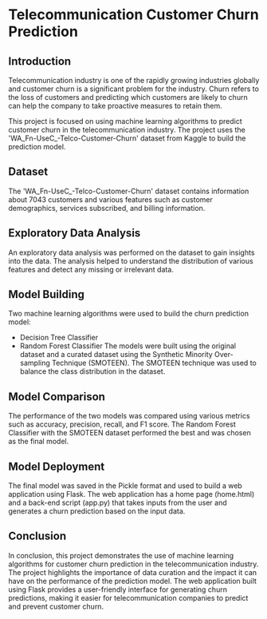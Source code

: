 # Telecommunication Customer Churn Prediction
## Introduction
Telecommunication industry is one of the rapidly growing industries globally and customer churn is a significant problem for the industry. Churn refers to the loss of customers and predicting which customers are likely to churn can help the company to take proactive measures to retain them.

This project is focused on using machine learning algorithms to predict customer churn in the telecommunication industry. The project uses the 'WA_Fn-UseC_-Telco-Customer-Churn' dataset from Kaggle to build the prediction model.

## Dataset
The 'WA_Fn-UseC_-Telco-Customer-Churn' dataset contains information about 7043 customers and various features such as customer demographics, services subscribed, and billing information.

## Exploratory Data Analysis
An exploratory data analysis was performed on the dataset to gain insights into the data. The analysis helped to understand the distribution of various features and detect any missing or irrelevant data.

## Model Building
Two machine learning algorithms were used to build the churn prediction model:

- Decision Tree Classifier
- Random Forest Classifier
The models were built using the original dataset and a curated dataset using the Synthetic Minority Over-sampling Technique (SMOTEEN). The SMOTEEN technique was used to balance the class distribution in the dataset.

## Model Comparison
The performance of the two models was compared using various metrics such as accuracy, precision, recall, and F1 score. The Random Forest Classifier with the SMOTEEN dataset performed the best and was chosen as the final model.

## Model Deployment
The final model was saved in the Pickle format and used to build a web application using Flask. The web application has a home page (home.html) and a back-end script (app.py) that takes inputs from the user and generates a churn prediction based on the input data.

## Conclusion
In conclusion, this project demonstrates the use of machine learning algorithms for customer churn prediction in the telecommunication industry. The project highlights the importance of data curation and the impact it can have on the performance of the prediction model. The web application built using Flask provides a user-friendly interface for generating churn predictions, making it easier for telecommunication companies to predict and prevent customer churn.
